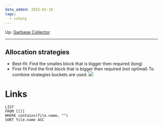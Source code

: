 ```yaml
---
date_added: 2025-02-18
tags:
  - csharp
---
```

Up: [Garbage Collector](Garbage%20Collector.md)
___
## Allocation strategies
 - Best-fit: Find the smalles block that is bigger then required (long)
 - First-fit Find the first block that is bigger then required (not optimal)
To combine strategies buckets are used.
![](Pasted%20image%2020250218053134.png)


# Links
```dataview
LIST
FROM [[]]
WHERE contains(file.name, "")
SORT file.name ASC
```
